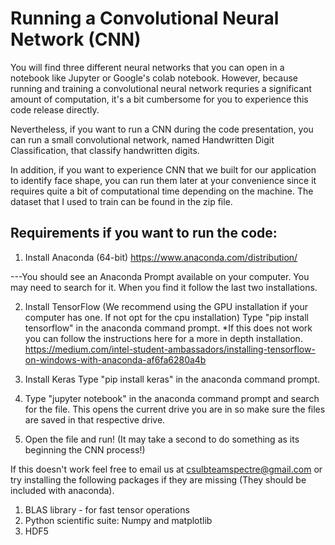 # Running a Convolutional Neural Network (CNN)

You will find three different neural networks that you can open in a notebook like Jupyter or Google's colab notebook. However, because running and training a convolutional neural network requries a significant amount of computation, it's a bit cumbersome for you to experience this code release directly. 

Nevertheless, if you want to run a CNN during the code presentation, you can run a small convolutional network, named Handwritten Digit Classification, that classify handwritten digits. 

In addition, if you want to experience CNN that we built for our application to 
identify face shape, you can run them later at your convenience since it requires quite a bit of computational time depending on the machine. The dataset that I used to train can be found in the zip file. 

## Requirements if you want to run the code:
1. Install Anaconda (64-bit)
	https://www.anaconda.com/distribution/
	
---You should see an Anaconda Prompt available on your computer. You may need to search for it. When you find it follow the last two installations.

2. Install TensorFlow (We recommend using the GPU installation if your computer has one. If not opt for the cpu installation)
	Type "pip install tensorflow" in the anaconda command prompt.
	*If this does not work you can follow the instructions here for a more in depth installation.
		https://medium.com/intel-student-ambassadors/installing-tensorflow-on-windows-with-anaconda-af6fa6280a4b
3. Install Keras
	Type "pip install keras" in the anaconda command prompt.
	
4. Type "jupyter notebook" in the anaconda command prompt and search for the file. This opens the current drive you are in so make sure the files are saved in that respective drive.
5. Open the file and run! (It may take a second to do something as its beginning the CNN process!)

If this doesn't work feel free to email us at csulbteamspectre@gmail.com or try installing the following packages if they are missing (They should be included with anaconda).
1. BLAS library - for fast tensor operations
2. Python scientific suite: Numpy and matplotlib
3. HDF5
